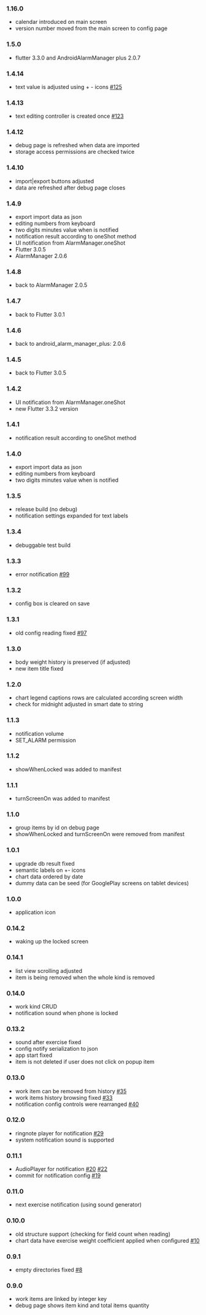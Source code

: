 ### 1.16.0
- calendar introduced on main screen
- version number moved from the main screen to config page

### 1.5.0
- flutter 3.3.0 and AndroidAlarmManager plus 2.0.7

### 1.4.14
- text value is adjusted using + - icons
  [#125](https://github.com/oleksabor/work-tracker/issues/125) 

### 1.4.13
- text editing controller is created once
  [#123](https://github.com/oleksabor/work-tracker/issues/123) 

### 1.4.12
- debug page is refreshed when data are imported
- storage access permissions are checked twice 

### 1.4.10
- import|export buttons adjusted
- data are refreshed after debug page closes

### 1.4.9
- export import data as json
- editing numbers from keyboard
- two digits minutes value when is notified 
- notification result according to oneShot method
- UI notification from AlarmManager.oneShot
- Flutter 3.0.5
- AlarmManager 2.0.6

### 1.4.8
- back to AlarmManager 2.0.5

### 1.4.7
- back to Flutter 3.0.1

### 1.4.6
- back to android_alarm_manager_plus: 2.0.6

### 1.4.5 
- back to Flutter 3.0.5

### 1.4.2
- UI notification from AlarmManager.oneShot
- new Flutter 3.3.2 version

### 1.4.1
- notification result according to oneShot method

### 1.4.0
- export import data as json
- editing numbers from keyboard
- two digits minutes value when is notified 

### 1.3.5
- release build (no debug)
- notification settings expanded for text labels

### 1.3.4
- debuggable test build

### 1.3.3
- error notification
  [#99](https://github.com/oleksabor/work-tracker/issues/99) 

### 1.3.2
- config box is cleared on save

### 1.3.1
- old config reading fixed 
  [#97](https://github.com/oleksabor/work-tracker/issues/97) 

### 1.3.0
- body weight history is preserved (if adjusted)
- new item title fixed

### 1.2.0
- chart legend captions rows are calculated according screen width
- check for midnight adjusted in smart date to string

### 1.1.3
- notification volume 
- SET_ALARM permission

### 1.1.2
- showWhenLocked was added to manifest

### 1.1.1
- turnScreenOn was added to manifest

### 1.1.0
- group items by id on debug page
- showWhenLocked and turnScreenOn were removed from manifest

### 1.0.1
- upgrade db result fixed
- semantic labels on +- icons
- chart data ordered by date
- dummy data can be seed (for GooglePlay screens on tablet devices)

### 1.0.0
- application icon

### 0.14.2
- waking up the locked screen

### 0.14.1
- list view scrolling adjusted
- item is being removed when the whole kind is removed

### 0.14.0
- work kind CRUD
- notification sound when phone is locked

### 0.13.2
- sound after exercise fixed
- config notify serialization to json
- app start fixed
- item is not deleted if user does not click on popup item

### 0.13.0
- work item can be removed from history 
  [#35](https://github.com/oleksabor/work-tracker/issues/35)
- work items history browsing fixed
  [#33](https://github.com/oleksabor/work-tracker/issues/33)
- notification config controls were rearranged
  [#40](https://github.com/oleksabor/work-tracker/issues/40)

### 0.12.0
- ringnote player for notification
  [#29](https://github.com/oleksabor/work-tracker/issues/29)
- system notification sound is supported

### 0.11.1
- AudioPlayer for notification 
  [#20](https://github.com/oleksabor/work-tracker/issues/20) 
  [#22](https://github.com/oleksabor/work-tracker/issues/22)
- commit for notification config 
  [#19](https://github.com/oleksabor/work-tracker/issues/19)

### 0.11.0
- next exercise notification (using sound generator)

### 0.10.0
- old structure support (checking for field count when reading)
- chart data have exercise weight coefficient applied when configured [#10](https://github.com/oleksabor/work-tracker/issues/10)

### 0.9.1
- empty directories fixed [#8](https://github.com/oleksabor/work-tracker/issues/8)

### 0.9.0
- work items are linked by integer key
- debug page shows item kind and total items quantity
